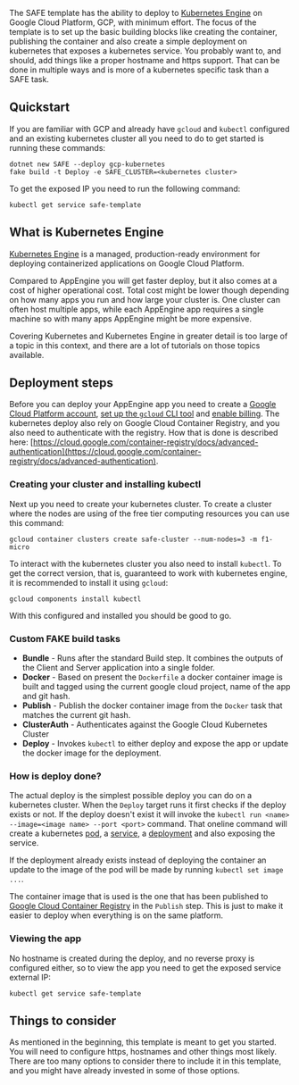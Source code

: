 The SAFE template has the ability to deploy to [Kubernetes Engine](https://cloud.google.com/kubernetes-engine/) on Google Cloud Platform, GCP, with minimum effort. The focus of the template is to set up the basic building blocks like creating the container, publishing the container and also create a simple deployment on kubernetes that exposes a kubernetes service. You probably want to, and should, add things like a proper hostname and https support. That can be done in multiple ways and is more of a kubernetes specific task than a SAFE task.

## Quickstart

If you are familiar with GCP and already have `gcloud` and `kubectl` configured and an existing kubernetes cluster all you need to do to get started is running these commands:

```
dotnet new SAFE --deploy gcp-kubernetes
fake build -t Deploy -e SAFE_CLUSTER=<kubernetes cluster>
```

To get the exposed IP you need to run the following command:

```
kubectl get service safe-template
```

## What is Kubernetes Engine

[Kubernetes Engine](https://cloud.google.com/kubernetes-engine/) is a managed, production-ready environment for deploying containerized applications on Google Cloud Platform.

Compared to AppEngine you will get faster deploy, but it also comes at a cost of higher operational cost. Total cost might be lower though depending on how many apps you run and how large your cluster is. One cluster can often host multiple apps, while each AppEngine app requires a single machine so with many apps AppEngine might be more expensive.

Covering Kubernetes and Kubernetes Engine in greater detail is too large of a topic in this context, and there are a lot of tutorials on those topics available.

## Deployment steps

Before you can deploy your AppEngine app you need to create a [Google Cloud Platform account](template-google-cloud.md#creating-an-account), [set up the `gcloud` CLI tool]((template-google-cloud.md#setup-gcloud-cli-tool)) and [enable billing](template-google-cloud.md#enable-billing). The kubernetes deploy also rely on Google Cloud Container Registry, and you also need to authenticate with the registry. How that is done is described here: [https://cloud.google.com/container-registry/docs/advanced-authentication](https://cloud.google.com/container-registry/docs/advanced-authentication).

### Creating your cluster and installing kubectl

Next up you need to create your kubernetes cluster. To create a cluster where the nodes are using of the free tier computing resources you can use this command:

```
gcloud container clusters create safe-cluster --num-nodes=3 -m f1-micro
```

To interact with the kubernetes cluster you also need to install `kubectl`. To get the correct version, that is, guaranteed to work with kubernetes engine, it is recommended to install it using `gcloud`: 

```
gcloud components install kubectl
```

With this configured and installed you should be good to go.

### Custom FAKE build tasks

* **Bundle** - Runs after the standard Build step. It combines the outputs of the Client and Server application into a single folder.
* **Docker** - Based on present the `Dockerfile` a docker container image is built and tagged using the current google cloud project, name of the app and git hash.
* **Publish** - Publish the docker container image from the `Docker` task that matches the current git hash.
* **ClusterAuth** - Authenticates against the Google Cloud Kubernetes Cluster
* **Deploy** - Invokes `kubectl` to either deploy and expose the app or update the docker image for the deployment.

### How is deploy done?

The actual deploy is the simplest possible deploy you can do on a kubernetes cluster. When the `Deploy` target runs it first checks if the deploy exists or not. If the deploy doesn't exist it will invoke the `kubectl run <name> --image=<image name> --port <port>` command. That oneline command will create a kubernetes [pod](https://kubernetes.io/docs/concepts/workloads/pods/pod/), a [service](https://kubernetes.io/docs/concepts/services-networking/service/), a [deployment](https://kubernetes.io/docs/concepts/workloads/controllers/deployment/) and also exposing the service.

If the deployment already exists instead of deploying the container an update to the image of the pod will be made by running `kubectl set image ...`. 

The container image that is used is the one that has been published to [Google Cloud Container Registry](https://cloud.google.com/container-registry/) in the `Publish` step. This is just to make it easier to deploy when everything is on the same platform.

### Viewing the app

No hostname is created during the deploy, and no reverse proxy is configured either, so to view the app you need to get the exposed service external IP:

```
kubectl get service safe-template
```

## Things to consider

As mentioned in the beginning, this template is meant to get you started. You will need to configure https, hostnames and other things most likely. There are too many options to consider there to include it in this template, and you might have already invested in some of those options.